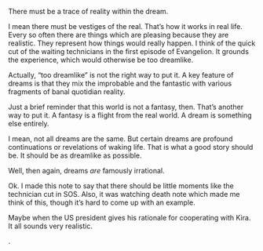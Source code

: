 There must be a trace of reality within the dream.

I mean there must be vestiges of the real. That’s how it works in real life. Every so often there are things which are pleasing because they are realistic. They represent how things would really happen. I think of the quick cut of the waiting technicians in the first episode of Evangelion. It grounds the experience, which would otherwise be too dreamlike.

Actually, “too dreamlike” is not the right way to put it. A key feature of dreams is that they mix the improbable and the fantastic with various fragments of banal quotidian reality.

Just a brief reminder that this world is not a fantasy, then. That’s another way to put it. A fantasy is a flight from the real world. A dream is something else entirely.

I mean, not all dreams are the same. But certain dreams are profound continuations or revelations of waking life. That is what a good story should be. It should be as dreamlike as possible.

Well, then again, dreams *are* famously irrational.

Ok. I made this note to say that there should be little moments like the technician cut in SOS. Also, it was watching death note which made me think of this, though it’s hard to come up with an example.

Maybe when the US president gives his rationale for cooperating with Kira. It all sounds very realistic.

.
